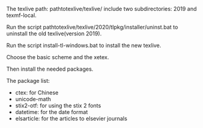 
The texlive path: pathtotexlive/texlive/ include two subdirectories: 2019 and texmf-local.

Run the script pathtotexlive/texlive/2020/tlpkg/installer/uninst.bat to uninstall the old texlive(version 2019).

Run the script install-tl-windows.bat to install the new texlive. 

Choose the basic scheme and the xetex.

Then install the needed packages.

The package list:
- ctex: for Chinese
- unicode-math
- stix2-otf: for using the stix 2 fonts
- datetime: for the date format
- elsarticle: for the articles to elsevier journals